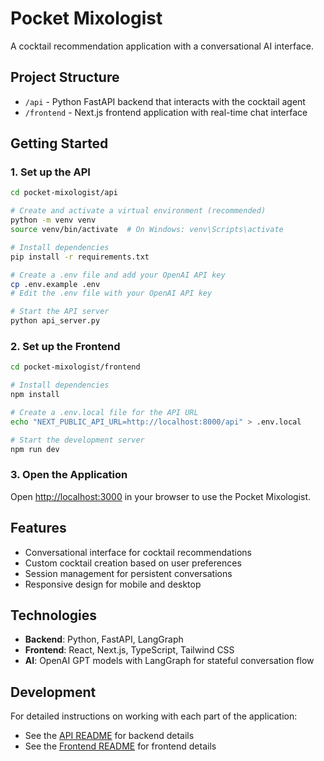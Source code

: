 # Pocket Mixologist

A cocktail recommendation application with a conversational AI interface.

## Project Structure

- `/api` - Python FastAPI backend that interacts with the cocktail agent
- `/frontend` - Next.js frontend application with real-time chat interface

## Getting Started

### 1. Set up the API

```bash
cd pocket-mixologist/api

# Create and activate a virtual environment (recommended)
python -m venv venv
source venv/bin/activate  # On Windows: venv\Scripts\activate

# Install dependencies
pip install -r requirements.txt

# Create a .env file and add your OpenAI API key
cp .env.example .env
# Edit the .env file with your OpenAI API key

# Start the API server
python api_server.py
```

### 2. Set up the Frontend

```bash
cd pocket-mixologist/frontend

# Install dependencies
npm install

# Create a .env.local file for the API URL
echo "NEXT_PUBLIC_API_URL=http://localhost:8000/api" > .env.local

# Start the development server
npm run dev
```

### 3. Open the Application

Open [http://localhost:3000](http://localhost:3000) in your browser to use the Pocket Mixologist.

## Features

- Conversational interface for cocktail recommendations
- Custom cocktail creation based on user preferences
- Session management for persistent conversations
- Responsive design for mobile and desktop

## Technologies

- **Backend**: Python, FastAPI, LangGraph
- **Frontend**: React, Next.js, TypeScript, Tailwind CSS
- **AI**: OpenAI GPT models with LangGraph for stateful conversation flow

## Development

For detailed instructions on working with each part of the application:

- See the [API README](/api/README.md) for backend details
- See the [Frontend README](/frontend/README.md) for frontend details 